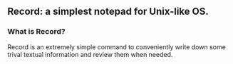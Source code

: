 ## Record: a simplest notepad for Unix-like OS.
### What is Record?
Record is an extremely simple command to conveniently write down some trival textual information and review them when needed.
